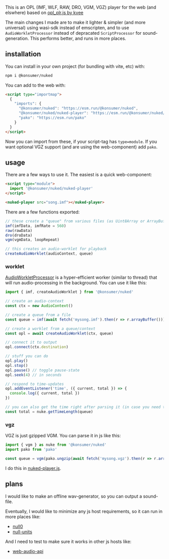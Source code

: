 This is an OPL (IMF, WLF, RAW, DRO, VGM, VGZ) player for the web (and elswhere) based on [opl_plr.js by kvee](http://software.kvee.cz/)

The main changes I made are to make it lighter & simpler (and more universal) using wasi-sdk instead of emscripten, and to use `AudioWorkletProcessor` instead of depracated `ScriptProcessor` for sound-generation. This performs better, and runs in more places.

## installation

You can install in your own project (for bundling with vite, etc) with:

```sh
npm i @konsumer/nuked
```

You can add to the web with:

```html
<script type="importmap">
  {
    "imports": {
      "@konsumer/nuked": "https://esm.run/@konsumer/nuked",
      "@konsumer/nuked/nuked-player": "https://esm.run/@konsumer/nuked/nuked-player",
      "pako": "https://esm.run/pako"
    }
  }
</script>
```

Now you can import from these, if your script-tag has `type=module`. If you want optional VGZ support (and are using the web-component) add `pako`. 

## usage

There are a few ways to use it. The easiest is a quick web-component:

```html
<script type="module">
  import '@konsumer/nuked/nuked-player'
</script>

<nuked-player src="song.imf"></nuked-player>
```

There are a few functions exported:


```js
// these create a "queue" from various files (as Uint8Array or ArrayBuffer, or whatever)
imf(imfData, imfRate = 560)
raw(rawData)
dro(droData)
vgm(vgmData, loopRepeat)

// this creates an audio-worklet for playback
createAudioWorklet(audioContext, queue)
```

### worklet

[AudioWorkletProcessor](https://developer.mozilla.org/en-US/docs/Web/API/AudioWorkletProcessor) is a hyper-efficient worker (similar to thread) that will run audio-processing in the background. You can use it like this:

```js
import { imf, createAudioWorklet } from '@konsumer/nuked'

// create an audio-context
const ctx = new AudioContext()

// create a queue from a file
const queue = imf(await fetch('mysong.imf').then(r => r.arrayBuffer()))

// create a worklet from a queue/context
const opl = await createAudioWorklet(ctx, queue)

// connect it to output
opl.connect(ctx.destination)

// stuff you can do
opl.play()
opl.stop()
opl.pause() // toggle pause-state
opl.seek(4) // in seconds

// respond to time-updates
opl.addEventListener('time', ({ current, total }) => {
  console.log({ current, total })
})

// you can also get the time right after parsing it (in case you need time, but can't play it through audio-context)
const total = nuke.getTimeLength(queue)

```


### vgz


VGZ is just gzipped VGM. You can parse it in js like this:

```js
import { vgm } as nuke from '@konsumer/nuked'
import pako from 'pako'

const queue = vgm(pako.ungzip(await fetch('mysong.vgz').then(r => r.arrayBuffer())))
```

I do this in [nuked-player.js](docs/nuked-player.js).


## plans


I would like to make an offline wav-generator, so you can output a sound-file.

Eventually, I would like to minimize any js host requirements, so it can run in more places like:

- [null0](https://github.com/notnullgames/null0)
- [null-units](https://github.com/konsumer/null-units)

And I need to test to make sure it works in other js hosts like:

- [web-audio-api](https://github.com/ircam-ismm/node-web-audio-api)

